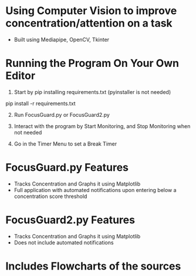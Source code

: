 # Using Computer Vision to improve concentration/attention on a task 

- Built using Mediapipe, OpenCV, Tkinter 

# Running the Program On Your Own Editor 

1. Start by pip installing requirements.txt (pyinstaller is not needed)

pip install -r requirements.txt 

2. Run FocusGuard.py or FocusGuard2.py

3. Interact with the program by Start Monitoring, and Stop Monitoring when not needed

4. Go in the Timer Menu to set a Break Timer 

# FocusGuard.py Features

- Tracks Concentration and Graphs it using Matplotlib
- Full application with automated notifications upon entering below a concentration score threshold

# FocusGuard2.py Features

- Tracks Concentration and Graphs it using Matplotlib
- Does not include automated notifications 



# Includes Flowcharts of the sources 













